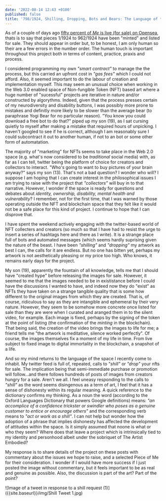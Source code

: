 ```yaml
---
date: '2022-08-14 12:43 +0100'
published: false
title: '798/1924, Shilling, Dropping, Bots and Bears: The Language of the NFT Space '
---
```

As of a couple of days ago [fifty percent of _Me_ is live (for sale) on Opensea](https://opensea.io/collection/1924piecesofme "1924 Pieces of Me collection on Opensea"), thats is to say that pieces 1/1924 to 962/1924 have been "minted" and listed for sale. They should appear in order but, to be honest, I am only human so their are a few errors in the number order. The human touch is important throughout this project both in terms of content, practice, praxis and process. 

I considered programming my own _"smart contract"_ to manage the the process, but this carried an upfront cost in _"gas fees"_ which I could not afford. Also, it seemed important to do the labour of creation and implementation myself. This may seem an unusual choice when working in the Web 3.0 enabled space of Non-fungible Token (NFT) based art where a huge number of "sucessful" projects are iterative in nature and/or constructed by algorythms. Indeed, given that the process presses certain of my neurodiversity and disability buttons, I was possibly more prone to mistakes and definitly more likely to be slower than the average bear (to paraphrase Yogi Bear for no particular reason). "You know you could download a free bot to do that?" piped up my son (19), as I sat cursing quietly to myself after making a mistake that required hours of unpicking. I haven't googled to see if he is correct, although I am reasonably sure I could subcontract it out to another human, if not to an bot or some other form of automatation. 

The majority of "marketing" for NFTs seems to take place in the Web 2.0 space (e.g. what's now considered to be _traditional_ social media) with, as far as I can tell, twitter being the platform of choice for creators and collectors to interact. "Who's going to want to buy pictures of your brain anyway?" says my son (13). That's not a bad question? I wonder who will? I suppose I am hoping that I can create interest in the philosophical issues I am trying to raise with the project that _"collectors"_ will buy in to that narrative. However, I wonder if the space is ready for questions and debates about _identity, ownership, disability, mental health and vulnerability_? I remember, not for the first time, that I was warned by those operating outside the NFT and blockchain space that they felt like it would not be a safe place for this kind of project. I continue to hope that I can disprove that.

I have spent the weekend actively engaging with the twitter-based world of NFT collecters and creators (so much so that I have had to resist the urge to insert a series of hashtags here and there as I write). It is a strange place full of bots and automated messages (which seems hardly suprising given the nature of the beast. I have been _"shilling"_ and _"dropping"_ my artwork as best I can, the calls for it are endless. But no one has bitten yet, perhaps my artwork is not aesthetically pleasing or my price too high. Who knows, it remains early days for the project.

My son (19), apparently the fountain of all knowledge, tells me that I should have "created hype" before releasing the images for sale. However, it seemed to me that the images needed to be in exististance before I could have the discussions I wanted to have, and indeed now they do "exist" as NFTs they have taken on a strange tangible quality that is some how different to the original images from which they are created. That is, of course, ridiculous to say as they are intangible and ephemeral by their very nature. However, they seem to be somehow more concrete once listed for sale than they are were when I curated and aranged them in to the silent video, for example. Each image is fixed, perhaps by the signing of the token at the point of listing (the confirmation of the _minting_ in the blockchain). That being said, the creation of the video brings the images to life for me; a friend tells me "the artwork is meditative, silence worked perfectly". Of course, the images themselves fix a moment of my life in time. From live subject to fixed image to digital immortality in the blockchain, a snapshot of a life. 

And so my mind returns to the language of the space I recently come to inhabit. My twitter feed is full of, repeated, calls to _"shill"_ or _"drop"_ your nfts for sale. The implication being that semi-immediate purchase or promotion will follow...and there follows hundreds of posts of images from creators hungry for a sale. Aren't we all. I feel uneasy responding to the calls to _"shill"_ as the word seems disingenous as a term of art, I feel that it has a sense of dishonesty within its regular meaning. A quick reference to the dictionary confirms my thinking. As a noun the word (according to the Oxford Languages Dictionary that powers Google definitions) means: _"an accomplice of a confidence trickster or swindler who poses as a genuine customer to entice or encourage others"_ and the corresponding verb means to _"act or work as a shill"_. I can not help but wonder how the adoption of a phrase that implies dishonesty has affected the development of attitudes within the space. Is it simply assumed that noone is what or who they seem? Where does that leave a project which is intrinsically tied to my identity and personhood albeit under the sobriquet of The Artist Embodied?

My response is to share details of the project on these posts with commentary about the issues we hope to raise, and a selected Piece of Me for their consideration. I wonder if I would have more success if I just posted the image without commentary, but it feels important to be as real and genuine as possible. Also, the discussion is part of the art? Part of the point? 

![Image of a tweet in response to a shill request (1)]({{site.baseurl}}/img/Shill Tweet 1.jpg)






